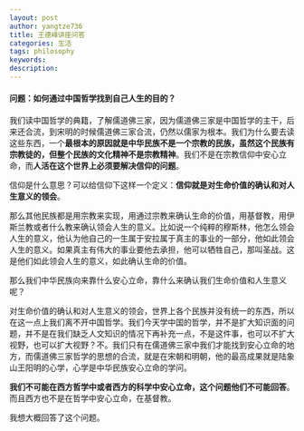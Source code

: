 ```yaml
---
layout: post
author: yangtze736
title: 王德峰讲座问答
categories: 生活
tags: philosophy
keywords:
description:
---
```


#### 问题：如何通过中国哲学找到自己人生的目的？

我们读中国哲学的典籍，了解儒道佛三家，因为儒道佛三家是中国哲学的主干，后来还合流，到宋明的时候儒道佛三家合流，仍然以儒家为根本。我们为什么要去读这些东西，一个**最根本的原因就是中华民族不是一个宗教的民族，虽然这个民族有宗教徒的，但整个民族的文化精神不是宗教精神**。我们不是在宗教信仰中安心立命，而**人活在这个世界上必须要解决信仰的问题**。

信仰是什么意思？可以给信仰下这样一个定义：**信仰就是对生命价值的确认和对人生意义的领会**。

那么其他民族都是用宗教来实现，用通过宗教来确认生命的价值，用基督教，用伊斯兰教或者什么教来确认领会人生的意义。比如说一个纯粹的穆斯林，他怎么领会人生的意义，他认为他自己的一生属于安拉属于真主的事业的一部分，他如此领会人生的意义。如果真主有伟大的事业要他去承担，他可以牺牲自己，那叫圣战。这是他们如此领会人生的意义，如此确认生命的价值。

那么我们中华民族向来靠什么安心立命，靠什么来确认我们生命价值和人生意义呢？

对生命价值的确认和对人生意义的领会，世界上各个民族并没有统一的东西，所以在这一点上我们离不开中国哲学。我们今天学中国的哲学，并不是扩大知识面的问题，并不是在我们缺乏人文知识的情况下再补充一点，不是这件事，也可以不扩大视野，也可以扩大视野？不。我们只有在儒道佛三家中我们才能找到安心立命的地方，而儒道佛三家哲学的思想的合流，就是在宋朝和明朝，他的最高成果就是陆象山王阳明的心学，心学是中华民族安心立命的学问。

**我们不可能在西方哲学中或者西方的科学中安心立命，这个问题他们不可能回答**。而且西方也不是在哲学中安心立命，在基督教。

我想大概回答了这个问题。
